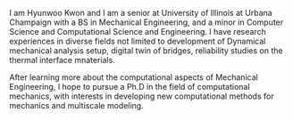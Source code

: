 I am Hyunwoo Kwon and I am a senior at University of Illinois at Urbana Champaign with a BS in Mechanical Engineering, and a minor in Computer Science and Computational Science and Engineering. I have research experiences in diverse fields not limited to development of Dynamical mechanical analysis setup, digital twin of bridges, reliability studies on the thermal interface mnaterials. 

After learning more about the computational aspects of Mechanical Engineering, I hope to pursue a Ph.D in the field of computational mechanics, with interests in developing new computational methods for mechanics and multiscale modeling.
